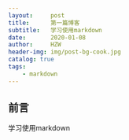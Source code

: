 ```yaml
---
layout:     post
title:      第一篇博客
subtitle:   学习使用markdown
date:       2020-01-08
author:     HZW
header-img: img/post-bg-cook.jpg
catalog: true
tags:
    - markdown
---
```


## 前言

学习使用markdown


 

